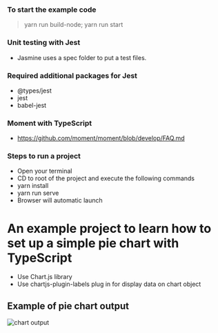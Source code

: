 ### To start the example code

> yarn run build-node; yarn run start

### Unit testing with Jest

-   Jasmine uses a spec folder to put a test files.

### Required additional packages for Jest

-   @types/jest
-   jest
-   babel-jest

### Moment with TypeScript

-   https://github.com/moment/moment/blob/develop/FAQ.md

### Steps to run a project

-   Open your terminal
-   CD to root of the project and execute the following commands
-   yarn install
-   yarn run serve
-   Browser will automatic launch

# An example project to learn how to set up a simple pie chart with TypeScript

-   Use Chart.js library
-   Use chartjs-plugin-labels plug in for display data on chart object

## Example of pie chart output

![chart output](https://github.com/codesanook/CodeSanook.Examples/blob/master/codesanook-examples-chart.js/pie-chart-output.png)
